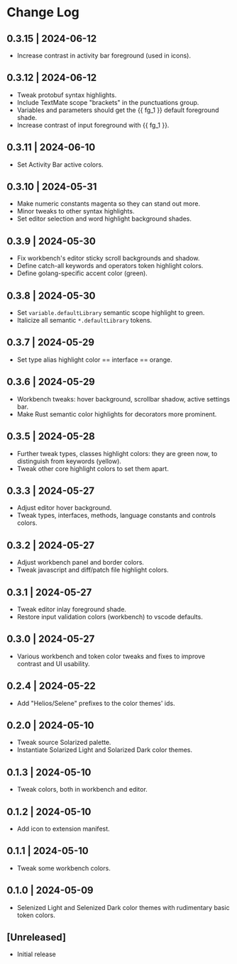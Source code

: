 # Change Log

## 0.3.15 | 2024-06-12

* Increase contrast in activity bar foreground (used in icons).

## 0.3.12 | 2024-06-12

* Tweak protobuf syntax highlights.
* Include TextMate scope "brackets" in the punctuations group.
* Variables and parameters should get the {{ fg_1 }} default foreground shade.
* Increase contrast of input foreground with {{ fg_1 }}.

## 0.3.11 | 2024-06-10

* Set Activity Bar active colors.

## 0.3.10 | 2024-05-31

* Make numeric constants magenta so they can stand out more.
* Minor tweaks to other syntax highlights.
* Set editor selection and word highlight background shades.

## 0.3.9 | 2024-05-30

* Fix workbench's editor sticky scroll backgrounds and shadow.
* Define catch-all keywords and operators token highlight colors.
* Define golang-specific accent color (green).

## 0.3.8 | 2024-05-30

* Set `variable.defaultLibrary` semantic scope highlight to green.
* Italicize all semantic `*.defaultLibrary` tokens.

## 0.3.7 | 2024-05-29

* Set type alias highlight color == interface == orange.

## 0.3.6 | 2024-05-29

* Workbench tweaks: hover background, scrollbar shadow, active settings bar.
* Make Rust semantic color highlights for decorators more prominent.

## 0.3.5 | 2024-05-28

* Further tweak types, classes highlight colors: they are green now, to
  distinguish from keywords (yellow).
* Tweak other core highlight colors to set them apart.

## 0.3.3 | 2024-05-27

* Adjust editor hover background.
* Tweak types, interfaces, methods, language constants and controls colors.

## 0.3.2 | 2024-05-27

* Adjust workbench panel and border colors.
* Tweak javascript and diff/patch file highlight colors.

## 0.3.1 | 2024-05-27

* Tweak editor inlay foreground shade.
* Restore input validation colors (workbench) to vscode defaults.

## 0.3.0 | 2024-05-27

* Various workbench and token color tweaks and fixes to improve contrast and
  UI usability.

## 0.2.4 | 2024-05-22

* Add "Helios/Selene" prefixes to the color themes' ids.

## 0.2.0 | 2024-05-10

* Tweak source Solarized palette.
* Instantiate Solarized Light and Solarized Dark color themes.

## 0.1.3 | 2024-05-10

* Tweak colors, both in workbench and editor.

## 0.1.2 | 2024-05-10

* Add icon to extension manifest.

## 0.1.1 | 2024-05-10

* Tweak some workbench colors.

## 0.1.0 | 2024-05-09

* Selenized Light and Selenized Dark color themes with rudimentary basic token
  colors.

## [Unreleased]

* Initial release
